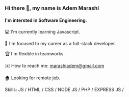 ### Hi there 👋, my name is Adem Marashi
#### I'm intersted in Software Engineering.
💻 I'm currently learning Javascript.

🚀 I'm focused to my career as a full-stack developer.

🏆 I'm flexible in teamworks.

✉️ How to reach me: marashiadem@gmail.com

🏠 Looking for remote job.

Skills:  JS / HTML / CSS / NODE JS / PHP / EXPRESS JS / 




